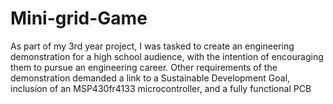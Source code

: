 # Mini-grid-Game
As part of my 3rd year project, I was tasked to create an engineering demonstration for a high school audience, with the intention of encouraging them to pursue an engineering career. Other requirements of the demonstration demanded a link to a Sustainable Development Goal, inclusion of an MSP430fr4133 microcontroller, and a fully functional PCB
